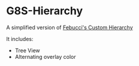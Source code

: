 # G8S-Hierarchy
A simplified version of [Febucci's Custom Hierarchy](https://www.febucci.com/2020/10/custom-hierarchy-for-unity/)

It includes:
- Tree View
- Alternating overlay color
